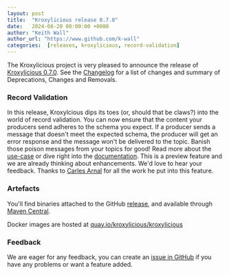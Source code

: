```yaml
---
layout: post
title:  "Kroxylicious release 0.7.0"
date:   2024-08-20 00:00:00 +0000
author: "Keith Wall"
author_url: "https://www.github.com/k-wall"
categories:  [releases, kroxylicious, record-validation]
---
```


The Kroxylicious project is very pleased to announce the release of [Kroxylicious 0.7.0](https://github.com/kroxylicious/kroxylicious/releases/tag/v0.7.0). See the [Changelog](https://github.com/kroxylicious/kroxylicious/blob/main/CHANGELOG.md#070) for a list of changes and summary of Deprecations, Changes and Removals.

### Record Validation 

In this release, Kroxylcious dips its toes (or, should that be claws?) into the world of record validation.  You can now ensure that the content your producers send adheres to the schema you expect.   If a producer sends
a message that doesn't meet the expected schema, the producer will get an error response and the message won't be delivered to the topic. Banish those poison messages from your topics for good!
Read more about the [use-case](https://kroxylicious.io/use-cases/#schema-validation-and-enforcement) or dive right into the [documentation](https://kroxylicious.io/docs/v0.7.0/#assembly-record-validation-filter-proxy).
This is a preview feature and we are already thinking about enhancements. We'd love to hear your feedback. Thanks to [Carles Arnal](https://github.com/carlesarnal) for all the work he put into this feature.

### Artefacts

You'll find binaries attached to the GitHub [release](https://github.com/kroxylicious/kroxylicious/releases/tag/v0.7.0), and available through [Maven Central](https://repo1.maven.org/maven2/io/kroxylicious/kroxylicious-app/0.7.0/).

Docker images are hosted at [quay.io/kroxylicious/kroxylicious](https://quay.io/repository/kroxylicious/kroxylicious)

### Feedback

We are eager for any feedback, you can create an [issue in GitHub](https://github.com/kroxylicious/kroxylicious/issues) if you have any problems or want a
feature added.
